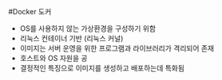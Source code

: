 #Docker 도커
- OS를 사용하지 않는 가상환경을 구성하기 위함
- 리눅스 컨테이너 기반 (리눅스 커널)
- 이미지는 서버 운영을 위한 프로그램과 라이브러리가 격리되어 존재
- 호스트와 OS 자원을 공
- 결정적인 특징으로 이미지를 생성하고 배포하는데 특화됨
  

